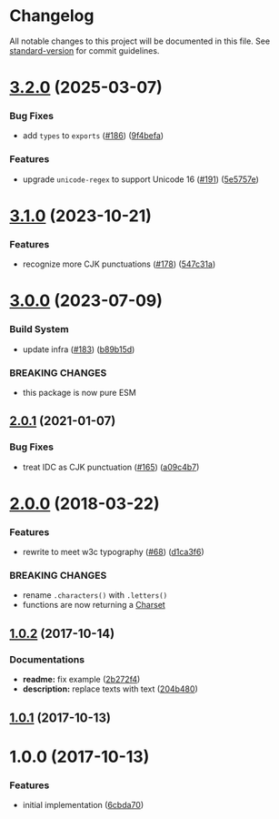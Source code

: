 # Changelog

All notable changes to this project will be documented in this file. See [standard-version](https://github.com/conventional-changelog/standard-version) for commit guidelines.

# [3.2.0](https://github.com/ikatyang/cjk-regex/compare/v3.1.0...v3.2.0) (2025-03-07)

### Bug Fixes

- add `types` to `exports` ([#186](https://github.com/ikatyang/cjk-regex/issues/186)) ([9f4befa](https://github.com/ikatyang/cjk-regex/commit/9f4befa4ef46ef5a1068b7ec46cfa63b18a1aac1))

### Features

- upgrade `unicode-regex` to support Unicode 16 ([#191](https://github.com/ikatyang/cjk-regex/issues/191)) ([5e5757e](https://github.com/ikatyang/cjk-regex/commit/5e5757e5dd36ad21133c1401133694e1576395ab))

# [3.1.0](https://github.com/ikatyang/cjk-regex/compare/v3.0.0...v3.1.0) (2023-10-21)

### Features

- recognize more CJK punctuations ([#178](https://github.com/ikatyang/cjk-regex/issues/178)) ([547c31a](https://github.com/ikatyang/cjk-regex/commit/547c31a2ec00fb36dfa7c7ed0b1cbf51bb097eb0))

# [3.0.0](https://github.com/ikatyang/cjk-regex/compare/v2.0.1...v3.0.0) (2023-07-09)

### Build System

- update infra ([#183](https://github.com/ikatyang/cjk-regex/issues/183)) ([b89b15d](https://github.com/ikatyang/cjk-regex/commit/b89b15ded8f95d03e3ec4b9ada82c889f07e4608))

### BREAKING CHANGES

- this package is now pure ESM

<a name="2.0.1"></a>

## [2.0.1](https://github.com/ikatyang/cjk-regex/compare/v2.0.0...v2.0.1) (2021-01-07)

### Bug Fixes

- treat IDC as CJK punctuation ([#165](https://github.com/ikatyang/cjk-regex/issues/165)) ([a09c4b7](https://github.com/ikatyang/cjk-regex/commit/a09c4b7))

<a name="2.0.0"></a>

# [2.0.0](https://github.com/ikatyang/cjk-regex/compare/v1.0.2...v2.0.0) (2018-03-22)

### Features

- rewrite to meet w3c typography ([#68](https://github.com/ikatyang/cjk-regex/issues/68)) ([d1ca3f6](https://github.com/ikatyang/cjk-regex/commit/d1ca3f6))

### BREAKING CHANGES

- rename `.characters()` with `.letters()`
- functions are now returning a [Charset](https://github.com/ikatyang/regexp-util#charset)

<a name="1.0.2"></a>

## [1.0.2](https://github.com/ikatyang/cjk-regex/compare/v1.0.1...v1.0.2) (2017-10-14)

### Documentations

- **readme:** fix example ([2b272f4](https://github.com/ikatyang/cjk-regex/commit/2b272f4))
- **description:** replace texts with text ([204b480](https://github.com/ikatyang/cjk-regex/commit/204b480))

<a name="1.0.1"></a>

## [1.0.1](https://github.com/ikatyang/cjk-regex/compare/v1.0.0...v1.0.1) (2017-10-13)

<a name="1.0.0"></a>

# 1.0.0 (2017-10-13)

### Features

- initial implementation ([6cbda70](https://github.com/ikatyang/cjk-regex/commit/6cbda70))
